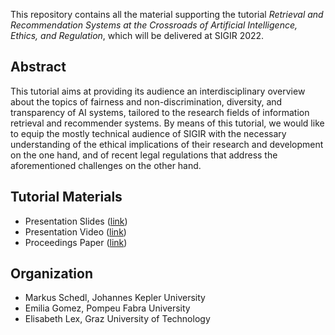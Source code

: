 This repository contains all the material supporting the tutorial *Retrieval and Recommendation Systems at the Crossroads of Artificial Intelligence, Ethics, and Regulation*, which will be delivered at SIGIR 2022.

## Abstract

This tutorial aims at providing its audience an interdisciplinary overview about the topics of fairness and non-discrimination, diversity, and transparency of AI systems, tailored to the research fields of information retrieval and recommender systems.
By means of this tutorial, we would like to equip the mostly technical audience of SIGIR with the necessary understanding of the ethical implications of their research and development on the one hand, and of recent legal regulations that address the aforementioned challenges on the other hand.

## Tutorial Materials

* Presentation Slides ([link](TBA))
* Presentation Video ([link](TBA))
* Proceedings Paper ([link](TBA))

## Organization

* Markus Schedl, Johannes Kepler University
* Emilia Gomez, Pompeu Fabra University
* Elisabeth Lex, Graz University of Technology

